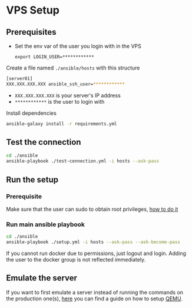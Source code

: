 # VPS Setup

## Prerequisites

- Set the env var of the user you login with in the VPS
  
  ```
  export LOGIN_USER=************
  ```

Create a file named `./ansible/hosts` with this structure
  
```bash
[server01]
XXX.XXX.XXX.XXX ansible_ssh_user=************
```
- `XXX.XXX.XXX.XXX` is your server's IP address
- `************` is the user to login with

Install dependencies

```bash
ansible-galaxy install -r requirements.yml
```

## Test the connection

```bash
cd ./ansible
ansible-playbook ./test-connection.yml -i hosts --ask-pass
```

## Run the setup

### Prerequisite

Make sure that the user can sudo to obtain root privileges, [how to do it](../readme-assets/enable-sudo.md)

### Run main ansible playbook

```bash
cd ./ansible
ansible-playbook ./setup.yml -i hosts --ask-pass --ask-become-pass
```

If you cannot run docker due to permissions, just logout and login. Adding the user to the docker group is not reflected immediately.

## Emulate the server

If you want to first emulate a server instead of running the commands on the production one(s), [here](../readme-assets/qemu.md) you can find a guide on how to setup [QEMU](https://www.qemu.org/).
